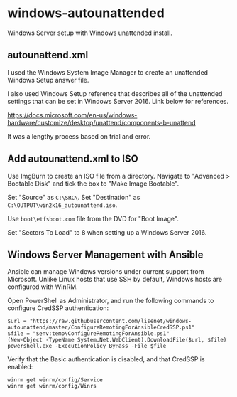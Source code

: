 # windows-autounattended
Windows Server setup with Windows unattended install.

## autounattend.xml

I used the Windows System Image Manager to create an unattended Windows Setup answer file.

I also used Windows Setup reference that describes all of the unattended settings that can be set in Windows Server 2016. Link below for references.

https://docs.microsoft.com/en-us/windows-hardware/customize/desktop/unattend/components-b-unattend

It was a lengthy process based on trial and error.

## Add autounattend.xml to ISO

Use ImgBurn to create an ISO file from a directory. Navigate to "Advanced > Bootable Disk" and tick the box to "Make Image Bootable".

Set "Source" as `C:\SRC\`. Set "Destination" as `C:\OUTPUT\win2k16_autounattend.iso`.

Use `boot\etfsboot.com` file from the DVD for "Boot Image".

Set "Sectors To Load" to 8 when setting up a Windows Server 2016.

## Windows Server Management with Ansible

Ansible can manage Windows versions under current support from Microsoft. Unlike Linux hosts that use SSH by default, Windows hosts are configured with WinRM.

Open PowerShell as Administrator, and run the following commands to configure CredSSP authentication:

```
$url = "https://raw.githubusercontent.com/lisenet/windows-autounattend/master/ConfigureRemotingForAnsibleCredSSP.ps1"
$file = "$env:temp\ConfigureRemotingForAnsible.ps1"
(New-Object -TypeName System.Net.WebClient).DownloadFile($url, $file)
powershell.exe -ExecutionPolicy ByPass -File $file

```
Verify that the Basic authentication is disabled, and that CredSSP is enabled:
```
winrm get winrm/config/Service
winrm get winrm/config/Winrs
```
